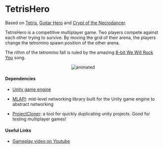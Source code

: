 # TetrisHero

Based on [Tetris](https://en.wikipedia.org/wiki/Tetris), [Guitar Hero](https://en.wikipedia.org/wiki/Guitar_Hero) and [Crypt of the Necrodancer](https://en.wikipedia.org/wiki/Crypt_of_the_NecroDancer).

TetrisHero is a competitive multiplayer game. Two players compete against each other trying to survive. By moving the grid of their arena, the players change the tetromino spawn position of the other arena.

The rithm of the tetromino fall is ruled by the amazing [8-bit We Will Rock You](https://www.youtube.com/watch?v=WyONm92KluY) song.


<p align="center">
  <img src="tetrishero-gameplay.gif" alt="animated" />
</p>

#### Dependencies
- [Unity game engine](https://unity.com/)
- [MLAPI](https://docs-multiplayer.unity3d.com/docs/getting-started/about-mlapi/index.html): mid-level networking library built for the Unity game engine to abstract networking

- [ProjectCloner](https://github.com/hwaet/UnityProjectCloner): a tool for quickly duplicating unity projects. Good for testing multiplayer games!

#### Useful Links
- [Gameplay video on Youtube](https://youtu.be/LaPADfMGxbo)
